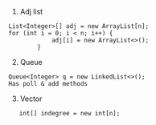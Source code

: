 1. Adj list 
```
List<Integer>[] adj = new ArrayList[n];
for (int i = 0; i < n; i++) {
            adj[i] = new ArrayList<>();
        }
```
2. Queue 
```
Queue<Integer> q = new LinkedList<>();
Has poll & add methods
```
3. Vector
```
   int[] indegree = new int[n];
```
